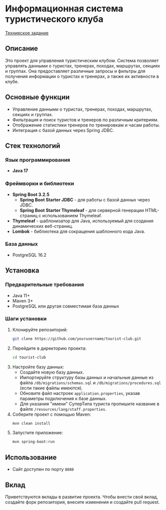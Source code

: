 # Информационная система туристического клуба

[Техниеское задание](17_Информационная_система_туристического_клуба.htm)

## Описание

Это проект для управления туристическим клубом. Система позволяет управлять данными о туристах, тренерах, походах, маршрутах, секциях и группах. Она предоставляет различные запросы и фильтры для получения информации о туристах и тренерах, а также их активности в клубе.

## Основные функции

- Управление данными о туристах, тренерах, походах, маршрутах, секциях и группах.
- Фильтрация и поиск туристов и тренеров по различным критериям.
- Отображение статистики тренеров по тренировкам и часам работы.
- Интеграция с базой данных через Spring JDBC.

## Стек технологий

### Язык программирования
- **Java 17**

### Фреймворки и библиотеки
- **Spring Boot 3.2.5**
   - **Spring Boot Starter JDBC** - для работы с базой данных через JDBC.
   - **Spring Boot Starter Thymeleaf** - для серверной генерации HTML-страниц с использованием Thymeleaf.
- **Thymeleaf** - шаблонизатор для Java, используемый для создания динамических веб-страниц.
- **Lombok** - библиотека для сокращения шаблонного кода Java.

### База данных
- PostgreSQL 16.2

## Установка

### Предварительные требования

- Java 11+
- Maven 3+
- PostgreSQL или другая совместимая база данных

### Шаги установки

1. Клонируйте репозиторий:
    ```sh
    git clone https://github.com/yourusername/tourist-club.git
    ```
2. Перейдите в директорию проекта:
    ```sh
    cd tourist-club
    ```
3. Настройте базу данных:
    - Создайте новую базу данных.
    - Импортируйте структуру базы данных и начальные данные из файла `/db/migrations/schemas.sql` и `/db/migrations/procedures.sql` (если такие файлы имеются).
    - Обновите файл настроек `application.properties`, указав параметры подключения к базе данных.
    - Для указания "имени" СуперТипа туриста пропишите название в файле `/resources/lang/staff.properties`.
4. Соберите проект с помощью Maven:
    ```sh
    mvn clean install
    ```
5. Запустите приложение:
    ```sh
    mvn spring-boot:run
    ```

## Использование
- Сайт доступен по порту `8080`

## Вклад

Приветствуются вклады в развитие проекта. Чтобы внести свой вклад, создайте форк репозитория, внесите изменения и создайте pull request.
